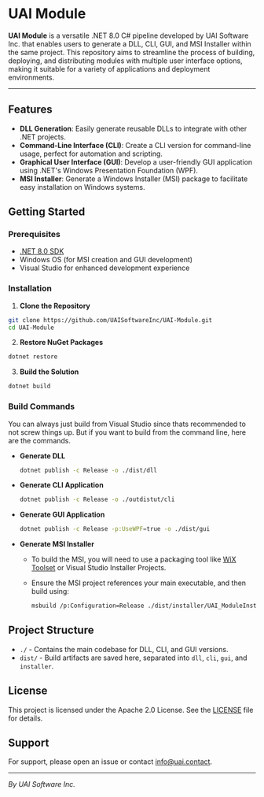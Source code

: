 # UAI Module

**UAI Module** is a versatile .NET 8.0 C# pipeline developed by UAI Software Inc. that enables users to generate a DLL, CLI, GUI, and MSI Installer within the same project. This repository aims to streamline the process of building, deploying, and distributing modules with multiple user interface options, making it suitable for a variety of applications and deployment environments.

---

## Features

- **DLL Generation**: Easily generate reusable DLLs to integrate with other .NET projects.
- **Command-Line Interface (CLI)**: Create a CLI version for command-line usage, perfect for automation and scripting.
- **Graphical User Interface (GUI)**: Develop a user-friendly GUI application using .NET's Windows Presentation Foundation (WPF).
- **MSI Installer**: Generate a Windows Installer (MSI) package to facilitate easy installation on Windows systems.

## Getting Started

### Prerequisites

- [.NET 8.0 SDK](https://dotnet.microsoft.com/download/dotnet/8.0)
- Windows OS (for MSI creation and GUI development)
- Visual Studio for enhanced development experience

### Installation

1. **Clone the Repository**
  
  ```bash
  git clone https://github.com/UAISoftwareInc/UAI-Module.git
  cd UAI-Module
  ```
  
2. **Restore NuGet Packages**
  
  ```bash
  dotnet restore
  ```
  
3. **Build the Solution**
  
  ```bash
  dotnet build
  ```
  

### Build Commands
You can always just build from Visual Studio since thats recommended to not screw things up. But if you want to build from the command line, here are the commands.

- **Generate DLL**
  
  ```bash
  dotnet publish -c Release -o ./dist/dll
  ```
  
- **Generate CLI Application**
  
  ```bash
  dotnet publish -c Release -o ./outdistut/cli
  ```
  
- **Generate GUI Application**
  
  ```bash
  dotnet publish -c Release -p:UseWPF=true -o ./dist/gui
  ```
  
- **Generate MSI Installer**
  
  - To build the MSI, you will need to use a packaging tool like [WiX Toolset](https://wixtoolset.org/) or Visual Studio Installer Projects.
  - Ensure the MSI project references your main executable, and then build using:
    
    ```bash
    msbuild /p:Configuration=Release ./dist/installer/UAI_ModuleInstaller.wixproj
    ```
    

## Project Structure

- `./` - Contains the main codebase for DLL, CLI, and GUI versions.
- `dist/` - Build artifacts are saved here, separated into `dll`, `cli`, `gui`, and `installer`.

## License

This project is licensed under the Apache 2.0 License. See the [LICENSE](Module/License.md) file for details.

## Support

For support, please open an issue or contact info@uai.contact.

---

*By UAI Software Inc.*